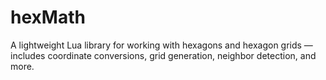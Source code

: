 # hexMath
A lightweight Lua library for working with hexagons and hexagon grids — includes coordinate conversions, grid generation, neighbor detection, and more.
